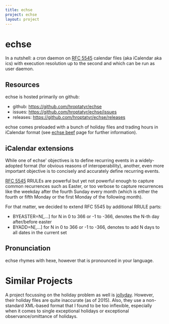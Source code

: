 ```yaml
---
title: echse
project: echse
layout: project
---
```


echse
=====

In a nutshell: a cron daemon on [RFC 5545][1] calendar files
(aka iCalendar aka ics) with execution resolution up to the
second and which can be run as user daemon.


Resources
---------

echse is hosted primarily on github:

+ github: <https://github.com/hroptatyr/echse>
+ issues: <https://github.com/hroptatyr/echse/issues>
+ releases: <https://github.com/hroptatyr/echse/releases>

echse comes preloaded with a bunch of holiday files and trading hours in
iCalendar format (see [echse beef][2] page for further information).


iCalendar extensions
--------------------

While one of echse' objectives is to define recurring events in a
widely-adopted format (for obvious reasons of interoperability),
another, even more important objective is to concisely and accurately
define recurring events.

[RFC 5545][1] RRULEs are powerful but yet not powerful enough to capture
common recurrences such as Easter, or too verbose to capture recurrences
like the weekday after the fourth Sunday every month (which is either
the fourth or fifth Monday or the first Monday of the following month).

For that matter, we decided to extend RFC 5545 by additional RRULE
parts:

+ BYEASTER=N[,...]  for N in 0 to 366 or -1 to -366, denotes the N-th
  day after/before easter
+ BYADD=N[,...]  for N in 0 to 366 or -1 to -366, denotes to add N days
  to all dates in the current set


Pronunciation
-------------

echse rhymes with hexe, however that is pronounced in your language.


Similar Projects
================

A project focussing on the holiday problem as well is [jollyday][3].
However, their holiday files are quite inaccurate (as of 2015).
Also, they use a non-standard XML-based format that I found to be too
inflexible, especially when it comes to single exceptional holidays or
exceptional observance/omittance of holidays.

  [1]: http://calcurse.org
  [2]: http://www.fresse.org/echse/beef.html
  [3]: http://jollyday.sourceforge.net/
